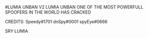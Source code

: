 #LUMIA UNBAN V2
LUMIA UNBAN ONE OF THE MOST POWERFULL SPOOFERS IN THE WORLD HAS CRACKED

CREDITS:
Speedy#1701
dnSpy#0001
spyEye#0666

SRY LUMIA
